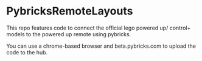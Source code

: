 # PybricksRemoteLayouts
This repo features code to connect the official lego powered up/ control+ models to the powered up remote using pybricks.

You can use a chrome-based browser and beta.pybricks.com to upload the code to the hub.
